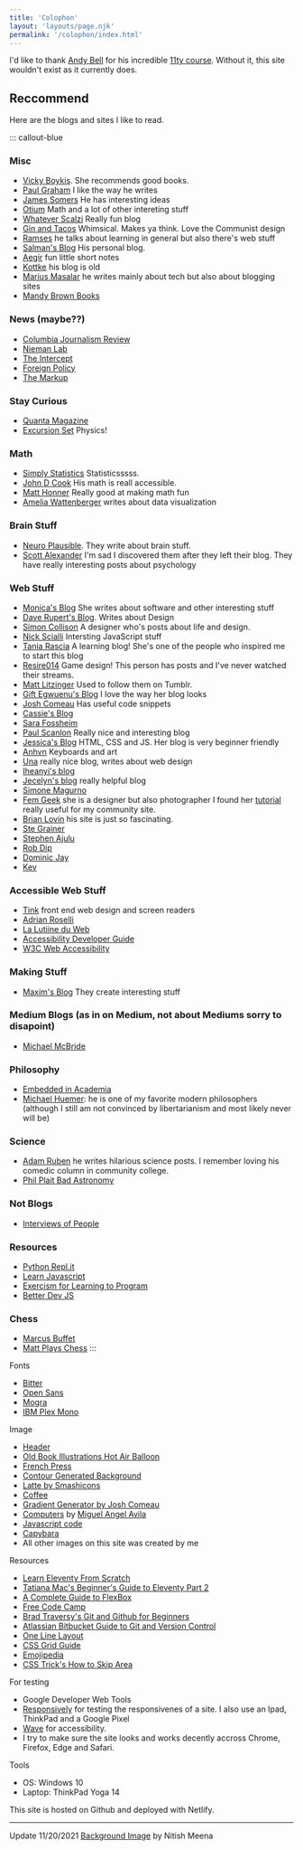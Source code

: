 ```yaml
---
title: 'Colophon'
layout: 'layouts/page.njk'
permalink: '/colophon/index.html'
---
```


I'd like to thank [Andy Bell](https://hankchizljaw.com/) for his incredible [11ty course](https://piccalil.li/course/learn-eleventy-from-scratch/). Without it, this site wouldn't exist as it currently does.

## Reccommend

Here are the blogs and sites I like to read.

::: callout-blue
### Misc
* [Vicky Boykis](http://blog.vickiboykis.com/). She recommends good books.
* [Paul Graham](http://paulgraham.com/cred.html) I like the way he writes
* [James Somers](http://jsomers.net/blog/archives) He has interesting ideas
* [Otium](https://srconstantin.wordpress.com/) Math and a lot of other intereting stuff
* [Whatever Scalzi](https://whatever.scalzi.com/) Really fun blog
* [Gin and Tacos](http://www.ginandtacos.com/) Whimsical. Makes ya think. Love the Communist design
* [Ramses](https://ramses.blog/) he talks about learning in general but also there's web stuff
* [Salman's Blog](https://salman.io/blog/) His personal blog.
* [Aegir](http://aegir.org/archive/) fun little short notes
* [Kottke](https://kottke.org/) his blog is old
* [Marius Masalar](https://mariusmasalar.me/) he writes mainly about tech but also about blogging sites
* [Mandy Brown Books](https://aworkinglibrary.com/r)

### News (maybe??)
* [Columbia Journalism Review](https://www.cjr.org/)
* [Nieman Lab](https://www.niemanlab.org/)
* [The Intercept](https://theintercept.com/)
* [Foreign Policy](https://foreignpolicy.com/)
* [The Markup](https://themarkup.org/)

### Stay Curious
* [Quanta Magazine](https://www.quantamagazine.org/)
* [Excursion Set](https://excursionset.com/) Physics!

### Math
* [Simply Statistics](https://simplystatistics.org/) Statisticsssss.
* [John D Cook](https://www.johndcook.com/blog/) His math is reall accessible.
* [Matt Honner](https://mrhonner.com/) Really good at making math fun
* [Amelia Wattenberger](https://wattenberger.com/) writes about data visualization

### Brain Stuff
* [Neuro Plausible](https://neuroplausible.com/). They write about brain stuff.
* [Scott Alexander](https://astralcodexten.substack.com/) I'm sad I discovered them after they left their blog. They have really interesting posts about psychology

### Web Stuff
* [Monica's Blog](https://www.monica.dev/) She writes about software and other interesting stuff
* [Dave Rupert's Blog](https://daverupert.com/). Writes about Design
* [Simon Collison](https://colly.com/journal) A designer who's posts about life and design.
* [Nick Scialli](https://nick.scialli.me/) Intersting JavaScript stuff
* [Tania Rascia](https://www.taniarascia.com/) A learning blog! She's one of the people who inspired me to start this blog
* [Resire014](https://resir014.xyz/posts) Game design! This person has posts and I've never watched their streams.
* [Matt Litzinger](https://mlitzinger.com/) Used to follow them on Tumblr.
* [Gift Egwuenu's Blog](https://www.giftegwuenu.com/writing/) I love the way her blog looks
* [Josh Comeau](https://joshwcomeau.com/) Has useful code snippets
* [Cassie's Blog](https://www.cassie.codes/writing/) 
* [Sara Fossheim](https://fossheim.io/writing/)
* [Paul Scanlon](https://paulie.dev/) Really nice and interesting blog
* [Jessica's Blog](https://coder-coder.com/blog/) HTML, CSS and JS. Her blog is very beginner friendly
* [Anhvn](https://anhvn.com/) Keyboards and art
* [Una](https://una.im/) really nice blog, writes about web design
* [Iheanyi's blog](https://iheanyi.com/journal/)
* [Jecelyn's blog](https://jec.fyi/blog) really helpful blog 
* [Simone Magurno](https://magur.no/)
* [Fem Geek](https://www.femgeek.co.uk/) she is a designer but also photographer I found her [tutorial](https://www.femgeek.co.uk/posts/2020-12-30-how-to-show-posts-on-the-homepage-of-eleventy-base-blog/) really useful for my community site.
* [Brian Lovin](https://brianlovin.com/) his site is just so fascinating. 
* [Ste Grainer](https://stegrainer.com/)
* [Stephen Ajulu](https://stephenajulu.com/)
* [Rob Dip](https://robertodip.com/)
* [Dominic Jay](https://dominickjay.com/)
* [Kev](https://kevq.uk/posts/)

### Accessible Web Stuff

* [Tink](https://tink.uk/) front end web design and screen readers
* [Adrian Roselli](https://adrianroselli.com/)
* [La Lutiine du Web](https://www.lalutineduweb.fr/en/)
* [Accessibility Developer Guide](https://www.accessibility-developer-guide.com/)
* [W3C Web Accessibility](https://www.w3.org/WAI/)

### Making Stuff
* [Maxim's Blog](https://maxoffsky.com/category/code-blog/) They create interesting stuff

### Medium Blogs (as in on Medium, not about Mediums sorry to disapoint)
* [Michael McBride](https://medium.com/@MichaelMcBride)

### Philosophy
* [Embedded in Academia](https://blog.regehr.org/) 
* [Michael Huemer](http://fakenous.net/): he is one of my favorite modern philosophers (although I still am not convinced by libertarianism and most likely never will be)

### Science
* [Adam Ruben](https://www.science.org/content/author/adam-ruben) he writes hilarious science posts. I remember loving his comedic column in community college.
* [Phil Plait Bad Astronomy](https://www.syfy.com/tags/bad-astronomy)

### Not Blogs
* [Interviews of People](https://www.theframeworkproject.com/)

### Resources

* [Python Repl.it](https://www.codewithrepl.it/)
* [Learn Javascript](https://javascript.info/)
* [Exercism for Learning to Program](https://exercism.org/)
* [Better Dev JS](https://www.better.dev/welcome-to-getting-started-with-javascript)

### Chess

* [Marcus Buffet](https://mbuffett.com/posts/)
* [Matt Plays Chess](https://mattplayschess.com/)
:::


Fonts

* [Bitter](https://fonts.google.com/specimen/Bitter)
* [Open Sans](https://fonts.google.com/specimen/Open+Sans)
* [Mogra](https://fonts.google.com/specimen/Mogra)
* [IBM Plex Mono](https://fonts.google.com/specimen/IBM+Plex+Mono)

Image

* [Header](https://www.joshwcomeau.com/gradient-generator/)
* [Old Book Illustrations Hot Air Balloon](https://www.oldbookillustrations.com/wp-content/uploads/2020/02/de-groof-falling.jpg)
* [French Press](https://www.manypixels.co/gallery/?color=d5ab47&page=1&s=coffee)
* [Contour Generated Background](https://makebackground.io/bk/contour/gray-contour-map-vintage-texture)
* [Latte by Smashicons](https://www.flaticon.com/authors/smashicons)
* [Coffee](https://www.manypixels.co/gallery/?color=f7df74&page=1&s=coffee)
* [Gradient Generator by Josh Comeau](https://www.joshwcomeau.com/gradient-generator/)
* [Computers](http://thepatternlibrary.com/#design-tools) by [Miguel Angel Avila](https://dribbble.com/miketopus)
* [Javascript code](https://unsplash.com/@flowforfrank)
* [Capybara](https://unsplash.com/photos/yelJAbAPLy8)
* All other images on this site was created by me

Resources

* [Learn Eleventy From Scratch](https://piccalil.li/course/learn-eleventy-from-scratch/)
* [Tatiana Mac's Beginner's Guide to Eleventy Part 2](https://tatianamac.com/posts/beginner-eleventy-tutorial-partii/)
* [A Complete Guide to FlexBox](https://css-tricks.com/snippets/css/a-guide-to-flexbox/)
* [Free Code Camp](https://www.freecodecamp.org/)
* [Brad Traversy's Git and Github for Beginners](https://www.youtube.com/watch?v=SWYqp7iY_Tc)
* [Atlassian Bitbucket Guide to Git and Version Control](https://www.atlassian.com/git/tutorials/what-is-version-control)
* [One Line Layout](https://1linelayouts.glitch.me/)
* [CSS Grid Guide](https://learncssgrid.com/)
* [Emojipedia](https://emojipedia.org/)
* [CSS Trick's How to Skip Area](https://css-tricks.com/how-to-create-a-skip-to-content-link/)

For testing

* Google Developer Web Tools
* [Responsively](https://responsively.app/) for testing the responsivenes of a site. I also use an Ipad, ThinkPad and a Google Pixel
* [Wave](https://wave.webaim.org/) for accessibility. 
* I try to make sure the site looks and works decently accross Chrome, Firefox, Edge and Safari.

Tools

* OS: Windows 10
* Laptop: ThinkPad Yoga 14

This site is hosted on Github and deployed with Netlify.
____________
Update 11/20/2021
 [Background Image](https://unsplash.com/photos/RbbdzZBKRDY) by Nitish Meena